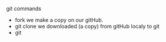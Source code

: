 git commands
+  fork  we make a copy on our gitHub.
+ git clone we downloaded (a copy) from gitHub localy to git
+ git 
